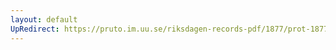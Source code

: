 ```yaml
---
layout: default
UpRedirect: https://pruto.im.uu.se/riksdagen-records-pdf/1877/prot-1877--ak--048/prot-1877--ak--048_025.pdf
---
```

